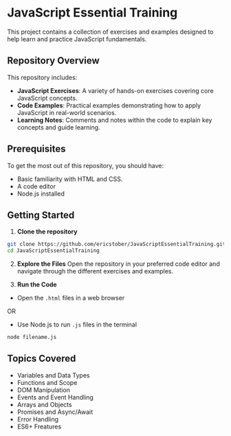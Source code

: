 # JavaScript Essential Training

This project contains a collection of exercises and examples designed to help learn and practice JavaScript fundamentals.

## Repository Overview

This repository includes:

- **JavaScript Exercises**: A variety of hands-on exercises covering core JavaScript concepts.
- **Code Examples**: Practical examples demonstrating how to apply JavaScript in real-world scenarios.
- **Learning Notes**: Comments and notes within the code to explain key concepts and guide learning.

## Prerequisites

To get the most out of this repository, you should have:

- Basic familiarity with HTML and CSS.
- A code editor
- Node.js installed

## Getting Started

1. **Clone the repository**

```bash
git clone https://github.com/ericstober/JavaScriptEssentialTraining.git
cd JavaScriptEssentialTraining
```

2. **Explore the Files**
   Open the repository in your preferred code editor and navigate through the different exercises and examples.

3. **Run the Code**

- Open the `.html` files in a web browser

OR

- Use Node.js to run `.js` files in the terminal

```bash
node filename.js
```

## Topics Covered

- Variables and Data Types
- Functions and Scope
- DOM Manipulation
- Events and Event Handling
- Arrays and Objects
- Promises and Async/Await
- Error Handling
- ES6+ Freatures
